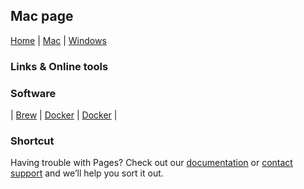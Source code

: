 ## Mac page
[Home](/index.md) | [Mac](mac.md) | [Windows](windows.md)

### Links & Online tools

### Software
| [Brew](https://brew.sh/)  | [Docker](https://www.docker.com/get-started/)  | [Docker](https://brew.sh/)  | 

### Shortcut

Having trouble with Pages? Check out our [documentation](https://docs.github.com/categories/github-pages-basics/) or [contact support](https://support.github.com/contact) and we’ll help you sort it out.
